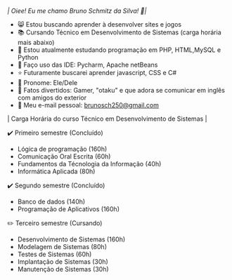 *| Oiee! Eu me chamo Bruno Schmitz da Silva! 🌺|*

- 😸 Estou buscando aprender à desenvolver sites e jogos
- 📚 Cursando Técnico em Desenvolvimento de Sistemas (carga horária mais abaixo)
- 🌟 Estou atualmente estudando programação em PHP, HTML,MySQL e Python
- 💜 Faço uso das IDE: Pycharm, Apache netBeans
- ⭐️ Futuramente buscarei aprender javascript, CSS e C#
- 🍁 Pronome: Ele/Dele
- 🍒 Fatos divertidos: Gamer, "otaku" e que adora se comunicar em inglês com amigos do exterior
- 💬 Meu e-mail pessoal: brunosch250@gmail.com

| Carga Horária do curso Técnico em Desenvolvimento de Sistemas |

✔️ Primeiro semestre (Concluído)
- Lógica de programação (160h)
- Comunicação Oral Escrita (60h)
- Fundamentos da Técnologia da Informação (40h)
- Informática Aplicada (80h)


✔️ Segundo semestre (Concluído)
- Banco de dados (140h)
- Programação de Aplicativos (160h)


✏️ Terceiro semestre (Cursando)
- Desenvolvimento de Sistemas (160h)
- Modelagem de Sistemas (80h)
- Testes de Sistemas (60h)
- Implantação de Sistemas (30h)
- Manutenção de Sistemas (30h)
